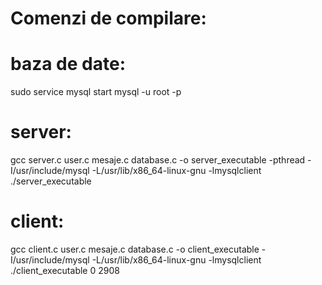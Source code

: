 # Comenzi de compilare:

# baza de date:
sudo service mysql start
mysql -u root -p

# server:
gcc server.c user.c mesaje.c database.c -o server_executable -pthread -I/usr/include/mysql -L/usr/lib/x86_64-linux-gnu -lmysqlclient
./server_executable


# client:
gcc client.c user.c mesaje.c database.c -o client_executable -I/usr/include/mysql -L/usr/lib/x86_64-linux-gnu -lmysqlclient  
./client_executable 0 2908
